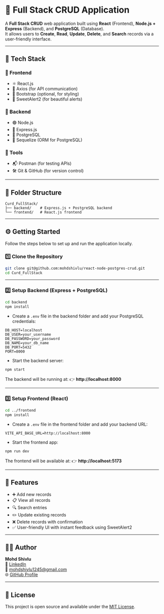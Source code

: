 # 🚀 Full Stack CRUD Application

A **Full Stack CRUD** web application built using **React** (Frontend), **Node.js + Express** (Backend), and **PostgreSQL** (Database).  
It allows users to **Create**, **Read**, **Update**, **Delete**, and **Search** records via a user-friendly interface.

---

## 🧰 Tech Stack

### 🔹 Frontend

- ⚛️ React.js
- 🔗 Axios (for API communication)
- 💅 Bootstrap (optional, for styling)
- 🎉 SweetAlert2 (for beautiful alerts)

### 🔹 Backend

- 🟢 Node.js
- 🚂 Express.js
- 🐘 PostgreSQL
- 🔄 Sequelize (ORM for PostgreSQL)

### 🔹 Tools

- 📬 Postman (for testing APIs)
- 🛠️ Git & GitHub (for version control)

---

## 📁 Folder Structure

```
Curd_FullStack/
├── backend/    # Express.js + PostgreSQL backend
└── frontend/   # React.js frontend
```

---

## ⚙️ Getting Started

Follow the steps below to set up and run the application locally.

### 1️⃣ Clone the Repository

```bash
git clone git@github.com:mohdshivlu/react-node-postgres-crud.git
cd Curd_FullStack
```

---

### 2️⃣ Setup Backend (Express + PostgreSQL)

```bash
cd backend
npm install
```

- Create a `.env` file in the backend folder and add your PostgreSQL credentials:

```
DB_HOST=localhost
DB_USER=your_username
DB_PASSWORD=your_password
DB_NAME=your_db_name
DB_PORT=5432
PORT=8000
```

- Start the backend server:

```bash
npm start
```

The backend will be running at: 👉 **http://localhost:8000**

---

### 3️⃣ Setup Frontend (React)

```bash
cd ../frontend
npm install
```

- Create a `.env` file in the frontend folder and add your backend URL:

```
VITE_API_BASE_URL=http://localhost:8000
```

- Start the frontend app:

```bash
npm run dev
```

The frontend will be available at: 👉 **http://localhost:5173**

---

## 📸 Features

- ➕ Add new records
- 📋 View all records
- 🔍 Search entries
- ✏️ Update existing records
- ❌ Delete records with confirmation
- ✅ User-friendly UI with instant feedback using SweetAlert2

---

## 🧑‍💻 Author

**Mohd Shivlu**  
🔗 [LinkedIn](https://linkedin.com/in/mohdshivlu)  
📧 mohdshivlu1245@gmail.com   
🌐 [GitHub Profile](https://github.com/mohdshivlu)

---

## 📜 License

This project is open source and available under the [MIT License](LICENSE).
